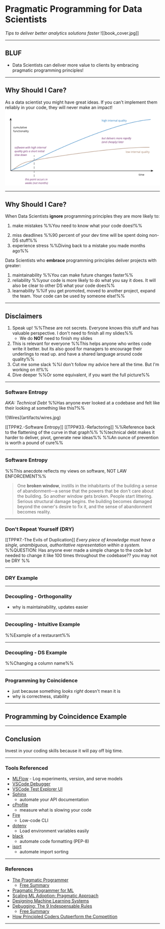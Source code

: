 
# Pragmatic Programming for Data Scientists
*Tips to deliver better analytics solutions faster*
![[book_cover.jpg]]

---
## BLUF
- Data Scientists can deliver more value to clients by embracing pragmatic programming principles!

---
## Why Should I Care?
As a data scientist you might have great ideas. If you can't implement them reliably in your code, they will never make an impact!
 ![Code Quality](artifacts/code_quality_graph.png.png)

---
## Why Should I Care?

When Data Scientists **ignore** programming principles they are more likely to:
1. make mistakes %%You need to know what your code does!%%
2) miss deadlines  %%90 percent of your dev time will be spent doing non-DS stuff%%
3) experience stress %%Diving back to a mistake you made months ago%%

Data Scientists who **embrace** programming principles deliver projects with greater:
1) maintainability %%You can make future changes faster%%
2) reliability %%your code is more likely to do what you say it does. It will also be clear to other DS what your code does%%
3) learnability %%If you get promoted, moved to another project, expand the team. Your code can be used by someone else!%%

---
## Disclaimers
1. Speak up! %%These are not secrets. Everyone knows this stuff and has valuable perspective. I don't need to finish all my slides%%
	- We do **NOT** need to finish my slides
2. This is relevant for everyone %%This helps anyone who writes code write it better. but its also good for managers to encourage their underlings to read up. and have a shared language around code quality%%
3. Cut me some slack %%I don't follow my advice here all the time. But I'm working on it!%%
4. Dive deeper %%Or some equivalent, if you want the full picture%%

---
### Software Entropy
*AKA: Technical Debt*
%%Has anyone ever looked at a codebase and felt like their looking at something like this?%%
<html>
<img src="artifacts/wires.jpg"  width="600" height="300">
</html>
![Wires](artifacts/wires.jpg)

[[TPP#2.-Software Entropy]]
[[TPP#33.-Refactoring]]
%%Reference back to the flattening of the curve in that graph%%
%%technical debt makes it harder to deliver, pivot, generate new ideas%%
%%An ounce of prevention is worth a pound of cure%%

---
### Software Entropy
%%This anecdote reflects my views on software, NOT LAW ENFORCEMENT%%
>One **broken window**, instills in the inhabitants of the building a sense of abandonment—a sense that the powers that be don't care about the building. So another window gets broken. People start littering. Serious structural damage begins. the building becomes damaged beyond the owner's desire to fix it, and the sense of abandonment becomes reality.


---
### Don't Repeat Yourself (DRY)
[[TPP#7.-The Evils of Duplication]]
*Every piece of knowledge must have a single, unambiguous, authoritative representation within a system.*
%%QUESTION: 
Has anyone ever made a simple change to the code but needed to change it like 100 times throughout the codebase??
you may not be DRY
%%

---
### DRY Example


---
### Decoupling - Orthogonality
- why is maintainability, updates easier

---
### Decoupling - Intuitive Example
%%Example of a restaurant%%

---
### Decoupling - DS Example
%%Changing a column name%%

---
### Programming by Coincidence
- just because something *looks right* doesn't mean it is
- why is correctness, stability

---
## Programming by Coincidence Example


---
## Conclusion
Invest in your coding skills because it will pay off big time.

---
### Tools Referenced
- [MLFlow](https://mlflow.org/docs/latest/index.html) - Log experiments, version, and serve models
- [VSCode Debugger](https://code.visualstudio.com/docs/editor/debugging)
- [VSCode Test Explorer UI](https://marketplace.visualstudio.com/items?itemName=hbenl.vscode-test-explorer)
- [Sphinx](https://www.sphinx-doc.org/en/master/)
	- automate your API documentation
- [cProfile](https://docs.csc.fi/computing/cProfile/)
	- measure what is slowing your code  
- [Fire](https://github.com/google/python-fire)
	- Low-code CLI  
- [dotenv](https://github.com/theskumar/python-dotenv)
	- Load environment variables easily  
- [black](https://pypi.org/project/black/)
	- automate code formatting (PEP-8)  
- [isort](https://pypi.org/project/isort/)
	- automate import sorting  

---

### References  
- [The Pragmatic Programmer](https://www.amazon.com/Pragmatic-Programmer-journey-mastery-Anniversary/dp/0135957052)
	- [Free Summary](https://github.com/HugoMatilla/The-Pragmatic-Programmer)
- [Pragmatic Programmer for ML](https://www.taylorfrancis.com/books/mono/10.1201/9780429292835/pragmatic-programmer-machine-learning-marco-scutari-mauro-malvestio)  
- [Scaling ML Adoption: Pragmatic Approach](https://www.youtube.com/watch?v=AUvAdkDvvto)  
- [Designing Machine Learning Systems](https://learning.oreilly.com/library/view/designing-machine-learning/9781098107956/)
- [Debugging: The 9 Indespensable Rules](https://www.amazon.com/Debugging-Indispensable-Software-Hardware-Problems/dp/0814474578)
	- [Free Summary](https://inspirezone.tech/9-indispensable-rules-for-debugging-software-and-hardware/)
- [How Principled Coders Outperform the Competition](https://www.youtube.com/watch?v=q1qKv5TBaOA])

---
